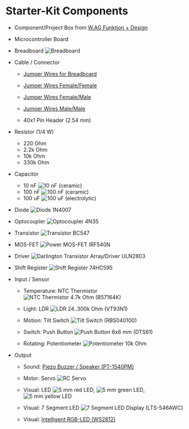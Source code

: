 # Starter-Kit Components

* Component/Project Box from [W.AG Funktion + Design](http://www.wag.de)

* Microcontroller Board

* Breadboard ![Breadboard](https://github.com/watterott/StarterKit-Microcontroller/raw/master/datasheets/Breadboard.png)

* Cable / Connector

  * [Jumper Wires for Breadboard](http://www.watterott.com/en/Breadboard-with-Wire-Kit)

  * [Jumper Wires Female/Female](http://www.watterott.com/en/Jumper-Wires-FF-100mm)

  * [Jumper Wires Female/Male](http://www.watterott.com/en/Jumper-Wires-FM-100mm)

  * [Jumper Wires Male/Male](http://www.watterott.com/en/Jumper-Wires-MM-100mm)

  * 40x1 Pin Header (2.54 mm)

* Resistor (1/4 W)
  * 220 Ohm
  * 2.2k Ohm
  * 10k Ohm
  * 330k Ohm

* Capacitor
  * 10 nF ![10 nF](https://github.com/watterott/StarterKit-Microcontroller/raw/master/datasheets/Capacitor.png) (ceramic)
  * 100 nF ![100 nF](https://github.com/watterott/StarterKit-Microcontroller/raw/master/datasheets/Capacitor.png) (ceramic)
  * 100 uF  ![100 uF](https://github.com/watterott/StarterKit-Microcontroller/raw/master/datasheets/Capacitor_electrolytic.png) (electrolytic)

* Diode ![Diode 1N4007](https://github.com/watterott/StarterKit-Microcontroller/raw/master/datasheets/1N4007.png)

* Optocoupler ![Optocoupler 4N35](https://github.com/watterott/StarterKit-Microcontroller/raw/master/datasheets/4N35.png)

* Transistor ![Transistor BC547](https://github.com/watterott/StarterKit-Microcontroller/raw/master/datasheets/BC547.png)

* MOS-FET ![Power MOS-FET IRF540N](https://github.com/watterott/StarterKit-Microcontroller/raw/master/datasheets/IRF540N.png)

* Driver ![Darlington Transistor Array/Driver ULN2803](https://github.com/watterott/StarterKit-Microcontroller/raw/master/datasheets/ULN2803.png)

* Shift Register ![Shift Register 74HC595](https://github.com/watterott/StarterKit-Microcontroller/raw/master/datasheets/74HC595.png)

* Input / Sensor

  * Temperature: NTC Thermistor ![NTC Thermistor 4.7k Ohm (B57164K)](https://github.com/watterott/StarterKit-Microcontroller/raw/master/datasheets/B57164K.png)

  * Light: LDR ![LDR 24..300k Ohm (VT93N1)](https://github.com/watterott/StarterKit-Microcontroller/raw/master/datasheets/VT93N1.png)

  * Motion: Tilt Switch ![Tilt Switch (RBS040100)](https://github.com/watterott/StarterKit-Microcontroller/raw/master/datasheets/RBS040100.png)

  * Switch: Push Button ![Push Button 6x6 mm (DTS61)](https://github.com/watterott/StarterKit-Microcontroller/raw/master/datasheets/DTS61.png)

  * Rotating: Potentiometer ![Potentiometer 10k Ohm](https://github.com/watterott/StarterKit-Microcontroller/raw/master/datasheets/Potentiometer.png)

* Output

  * Sound: [Piezo Buzzer / Speaker (PT-1540PM)](https://github.com/watterott/StarterKit-Microcontroller/raw/master/datasheets/PT-1540PM.pdf)

  * Motor: Servo ![RC Servo](https://github.com/watterott/StarterKit-Microcontroller/raw/master/datasheets/Servo.png)

  * Visual: LED ![5 mm red LED](https://github.com/watterott/StarterKit-Microcontroller/raw/master/datasheets/LED_red.png), ![5 mm green LED](https://github.com/watterott/StarterKit-Microcontroller/raw/master/datasheets/LED_green.png), ![5 mm yellow LED](https://github.com/watterott/StarterKit-Microcontroller/raw/master/datasheets/LED_yellow.png)

  * Visual: 7 Segment LED ![7 Segment LED Display (LTS-546AWC)](https://github.com/watterott/StarterKit-Microcontroller/raw/master/datasheets/LTS-546AWC.png)

  * Visual: [Intelligent RGB-LED (WS2812)](https://github.com/watterott/WS2812-Breakout)
